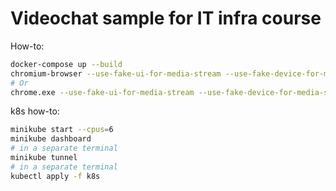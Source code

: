 # Videochat sample for IT infra course

How-to:
```bash
docker-compose up --build
chromium-browser --use-fake-ui-for-media-stream --use-fake-device-for-media-stream --unsafely-treat-insecure-origin-as-secure="http://<Kuber IP>"
# Or
chrome.exe --use-fake-ui-for-media-stream --use-fake-device-for-media-stream
```

k8s how-to:
```bash
minikube start --cpus=6
minikube dashboard
# in a separate terminal
minikube tunnel
# in a separate terminal
kubectl apply -f k8s
```
